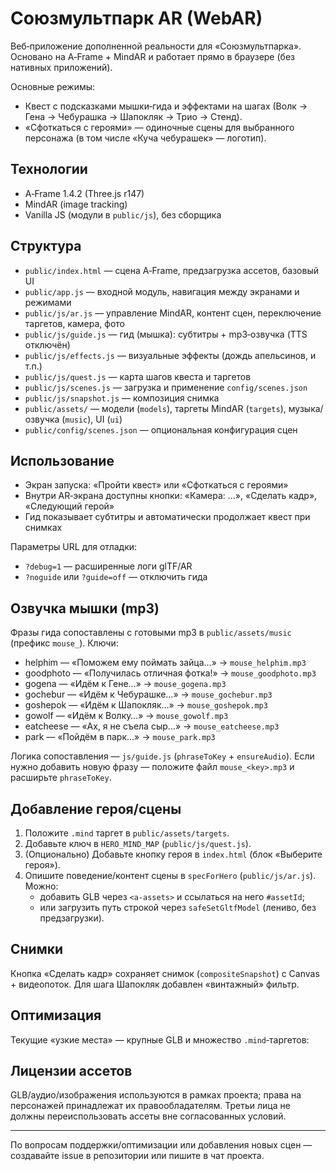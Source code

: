 # Союзмультпарк AR (WebAR)

Веб‑приложение дополненной реальности для «Союзмультпарка». Основано на A‑Frame + MindAR и работает прямо в браузере (без нативных приложений).

Основные режимы:
- Квест с подсказками мышки‑гида и эффектами на шагах (Волк → Гена → Чебурашка → Шапокляк → Трио → Стенд). 
- «Сфоткаться с героями» — одиночные сцены для выбранного персонажа (в том числе «Куча чебурашек» — логотип). 

## Технологии
- A‑Frame 1.4.2 (Three.js r147)
- MindAR (image tracking)
- Vanilla JS (модули в `public/js`), без сборщика

## Структура
- `public/index.html` — сцена A‑Frame, предзагрузка ассетов, базовый UI
- `public/app.js` — входной модуль, навигация между экранами и режимами
- `public/js/ar.js` — управление MindAR, контент сцен, переключение таргетов, камера, фото
- `public/js/guide.js` — гид (мышка): субтитры + mp3‑озвучка (TTS отключён)
- `public/js/effects.js` — визуальные эффекты (дождь апельсинов, и т.п.)
- `public/js/quest.js` — карта шагов квеста и таргетов
- `public/js/scenes.js` — загрузка и применение `config/scenes.json`
- `public/js/snapshot.js` — композиция снимка
- `public/assets/` — модели (`models`), таргеты MindAR (`targets`), музыка/озвучка (`music`), UI (`ui`)
- `public/config/scenes.json` — опциональная конфигурация сцен

## Использование
- Экран запуска: «Пройти квест» или «Сфоткаться с героями»
- Внутри AR‑экрана доступны кнопки: «Камера: …», «Сделать кадр», «Следующий герой»
- Гид показывает субтитры и автоматически продолжает квест при снимках

Параметры URL для отладки:
- `?debug=1` — расширенные логи glTF/AR
- `?noguide` или `?guide=off` — отключить гида

## Озвучка мышки (mp3)
Фразы гида сопоставлены с готовыми mp3 в `public/assets/music` (префикс `mouse_`). Ключи:
- helphim — «Поможем ему поймать зайца…» → `mouse_helphim.mp3`
- goodphoto — «Получилась отличная фотка!» → `mouse_goodphoto.mp3`
- gogena — «Идём к Гене…» → `mouse_gogena.mp3`
- gochebur — «Идём к Чебурашке…» → `mouse_gochebur.mp3`
- goshepok — «Идём к Шапокляк…» → `mouse_goshepok.mp3`
- gowolf — «Идём к Волку…» → `mouse_gowolf.mp3`
- eatcheese — «Ах, я не съела сыр…» → `mouse_eatcheese.mp3`
- park — «Пойдём в парк…» → `mouse_park.mp3`

Логика сопоставления — `js/guide.js` (`phraseToKey` + `ensureAudio`). Если нужно добавить новую фразу — положите файл `mouse_<key>.mp3` и расширьте `phraseToKey`.

## Добавление героя/сцены
1. Положите `.mind` таргет в `public/assets/targets`.
2. Добавьте ключ в `HERO_MIND_MAP` (`public/js/quest.js`).
3. (Опционально) Добавьте кнопку героя в `index.html` (блок «Выберите героя»).
4. Опишите поведение/контент сцены в `specForHero` (`public/js/ar.js`). Можно:
   - добавить GLB через `<a-assets>` и ссылаться на него `#assetId`;
   - или загрузить путь строкой через `safeSetGltfModel` (лениво, без предзагрузки).

## Снимки
Кнопка «Сделать кадр» сохраняет снимок (`compositeSnapshot`) с Canvas + видеопоток. Для шага Шапокляк добавлен «винтажный» фильтр.

## Оптимизация
Текущие «узкие места» — крупные GLB и множество `.mind`‑таргетов:

## Лицензии ассетов
GLB/аудио/изображения используются в рамках проекта; права на персонажей принадлежат их правообладателям. Третьи лица не должны переиспользовать ассеты вне согласованных условий.

---
По вопросам поддержки/оптимизации или добавления новых сцен — создавайте issue в репозитории или пишите в чат проекта.
